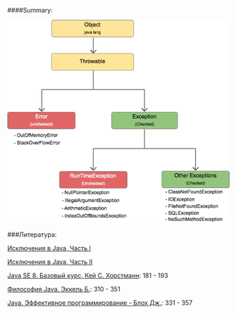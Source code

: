 ####Summary:

![exception hierarchy](image/exception_hierarchy.png)

###Литература:

[Исключения в Java, Часть I](https://habr.com/company/golovachcourses/blog/223821)

[Исключения в Java, Часть II](https://habr.com/company/golovachcourses/blog/225585)

[Java SE 8. Базовый курс, Кей С. Хорстманн](http://gen.lib.rus.ec/book/index.php?md5=BE98713052E8B179E988A43DED02ABDF): 181 - 193

[Философия Java. Эккель Б.](http://gen.lib.rus.ec/book/index.php?md5=3C49E900CFC0228BCF75C2567747E793): 310 - 351

[Java. Эффективное программирование - Блох Дж.](http://gen.lib.rus.ec/book/index.php?md5=25908E8431AD9C9DF84639BE2EB1C687): 331 - 357